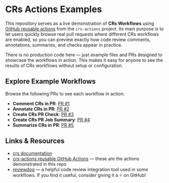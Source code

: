# CRs Actions Examples

This repository serves as a live demonstration of **CRs Workflows** using [GitHub reusable actions](https://github.com/mbarbin/crs-actions) from the `crs-actions` project. Its main purpose is to let users quickly browse real pull requests where different CRs workflows are enabled, so you can preview exactly how code review comments, annotations, summaries, and checks appear in practice.

There is no production code here — just example files and PRs designed to showcase the workflows in action. This makes it easy for anyone to see the results of CRs workflows without setup or configuration.

## Explore Example Workflows

Browse the following PRs to see each workflow in action:

- **Comment CRs in PR**: [PR #1](https://github.com/mbarbin/crs-actions-examples/pull/1)
- **Annotate CRs in PR**: [PR #2](https://github.com/mbarbin/crs-actions-examples/pull/2)
- **Create CRs PR Check**: [PR #3](https://github.com/mbarbin/crs-actions-examples/pull/3)
- **Create CRs PR Job Summary**: [PR #4](https://github.com/mbarbin/crs-actions-examples/pull/4)
- **Summarize CRs in PR**: [PR #5](https://github.com/mbarbin/crs-actions-examples/pull/5)

## Links & Resources

- [crs documentation](https://mbarbin.github.io/crs/)
- [crs-actions reusable GitHub Actions](https://github.com/mbarbin/crs-actions) — these are the actions demonstrated in this repo
- [reviewdog](https://github.com/reviewdog/reviewdog) — a helpful code review integration tool used in some workflows. If you find it useful, consider giving it a ⭐ on GitHub!
